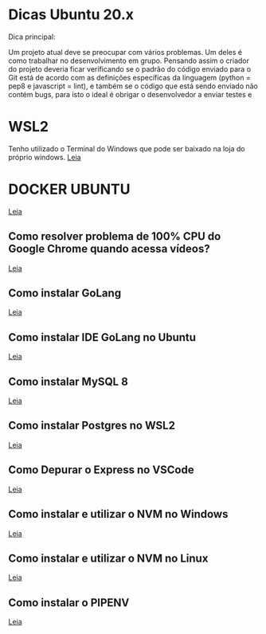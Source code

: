 # Dicas Ubuntu 20.x

Dica principal: 

Um projeto atual deve se preocupar com vários problemas. Um deles é como trabalhar
no desenvolvimento em grupo. 
Pensando assim o criador do projeto deveria ficar verificando se o padrão do código enviado para o Git está de acordo com as definições específicas da linguagem (python = pep8 e javascript = lint), e também se o código que está sendo enviado não contém bugs, para isto o ideal é obrigar o desenvolvedor a enviar testes e 

# WSL2

Tenho utilizado o Terminal do Windows que pode ser baixado na loja do próprio windows.
[Leia](docs/WSL2.md)
# DOCKER UBUNTU

[Leia](docs/DOCKER-UBUNTU.md)


## Como resolver problema de 100% CPU do Google Chrome quando acessa vídeos?

[Leia](docs/PROBLEMAS_VIDEO_100_CPU.md)

## Como instalar GoLang

[Leia](docs/GOLANG_INSTALL.md)

## Como instalar IDE GoLang no Ubuntu

[Leia](docs/GOLAND_JETBRAINS.md)

## Como instalar MySQL 8

[Leia](docs/MYSQL.md)
## Como instalar Postgres no WSL2

[Leia](docs/POSTGRES.md)
## Como Depurar o Express no VSCode

[Leia](docs/DEBUG__EXPRESS.md)
## Como instalar e utilizar o NVM no Windows

[Leia](docs/NVM_INSTALL_WINDOWS.md)
## Como instalar e utilizar o NVM no Linux

[Leia](docs/NVM_INSTALL_WINDOWS.md)
## Como instalar o PIPENV

[Leia](docs/PIPENV_PYTHON.md)


